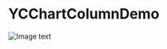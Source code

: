 # YCChartColumnDemo

![Image text](https://github.com/vchao/YCChartColumnDemo/blob/master/YCChartColumnDemo/YCChartColumn/DemoImg/WeChatSight44.gif)
